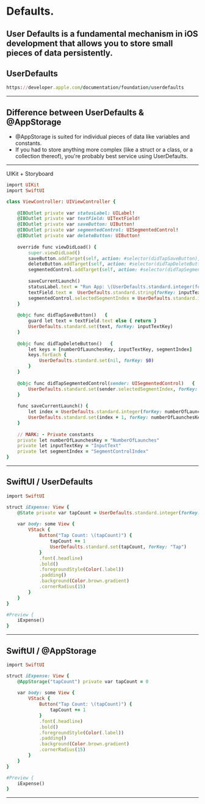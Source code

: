Defaults.
=========

User Defaults is a fundamental mechanism in iOS development that allows you to store small pieces of data persistently.
---------

UserDefaults
---------
````ruby
https://developer.apple.com/documentation/foundation/userdefaults
````
---------

Difference between UserDefaults & @AppStorage
----------
- @AppStorage is suited for individual pieces of data like variables and constants.
- If you had to store anything more complex (like a struct or a class, or a collection thereof), you're probably best service using UserDefaults.

----------

UIKit + Storyboard
````ruby
import UIKit
import SwiftUI

class ViewController: UIViewController {
    
    @IBOutlet private var statusLabel: UILabel!
    @IBOutlet private var textField: UITextField!
    @IBOutlet private var saveButton: UIButton!
    @IBOutlet private var segmentedControl: UISegmentedControl!
    @IBOutlet private var deleteButton: UIButton!
    
    override func viewDidLoad() {
        super.viewDidLoad()
        saveButton.addTarget(self, action: #selector(didTapSaveButton), for: .touchUpInside)
        deleteButton.addTarget(self, action: #selector(didTapDeleteButton), for: .touchUpInside)
        segmentedControl.addTarget(self, action: #selector(didTapSegmentedControl), for: .valueChanged)
        
        saveCurrentLaunch()
        statusLabel.text = "Run App: \(UserDefaults.standard.integer(forKey: numberOfLaunchesKey))"
        textField.text =  UserDefaults.standard.string(forKey: inputTextKey)
        segmentedControl.selectedSegmentIndex = UserDefaults.standard.integer(forKey: segmentIndex)
    }
    
    @objc func didTapSaveButton()   {
        guard let text = textField.text else { return }
        UserDefaults.standard.set(text, forKey: inputTextKey)
    }
    
    @objc func didTapDeleteButton()   {
        let keys = [numberOfLaunchesKey, inputTextKey, segmentIndex]
        keys.forEach {
            UserDefaults.standard.set(nil, forKey: $0)
        }
    }
    
    @objc func didTapSegmentedControl(sender: UISegmentedControl)   {
        UserDefaults.standard.set(sender.selectedSegmentIndex, forKey: segmentIndex)
    }
    
    func saveCurrentLaunch() {
        let index = UserDefaults.standard.integer(forKey: numberOfLaunchesKey)
        UserDefaults.standard.set(index + 1, forKey: numberOfLaunchesKey)
    }
    
    // MARK: - Private constants
    private let numberOfLaunchesKey = "NumberOfLaunches"
    private let inputTextKey = "InputText"
    private let segmentIndex = "SegmentControlIndex"
}
````
---------

SwiftUI / UserDefaults
--------
````ruby
import SwiftUI

struct iExpense: View {
    @State private var tapCount = UserDefaults.standard.integer(forKey: "Tap")
    
    var body: some View {
        VStack {
            Button("Tap Count: \(tapCount)") {
                tapCount += 1
                UserDefaults.standard.set(tapCount, forKey: "Tap")
            }
            .font(.headline)
            .bold()
            .foregroundStyle(Color(.label))
            .padding()
            .background(Color.brown.gradient)
            .cornerRadius(15)
        }
    }
}

#Preview {
    iExpense()
}
````
---------

SwiftUI / @AppStorage
--------

````ruby
import SwiftUI

struct iExpense: View {
    @AppStorage("tapCount") private var tapCount = 0
    
    var body: some View {
        VStack {
            Button("Tap Count: \(tapCount)") {
                tapCount += 1
            }
            .font(.headline)
            .bold()
            .foregroundStyle(Color(.label))
            .padding()
            .background(Color.brown.gradient)
            .cornerRadius(15)
        }
    }
}

#Preview {
    iExpense()
}
````
---------


